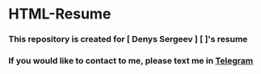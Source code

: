 # HTML-Resume
### This repository is created for [ Denys Sergeev ] [  ]'s resume
### If you would like to contact to me, please text me in [ Telegram ](https://t.me/denys_sergeev)